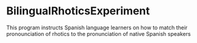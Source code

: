 # BilingualRhoticsExperiment
This program instructs Spanish language learners on how to match their pronounciation of rhotics to the pronunciation of native Spanish speakers
